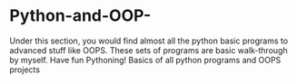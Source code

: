 # Python-and-OOP-
Under this section, you would find almost all the python basic programs to advanced stuff like OOPS. These sets of programs are basic walk-through by myself. Have fun Pythoning!
Basics of all python programs and OOPS projects
